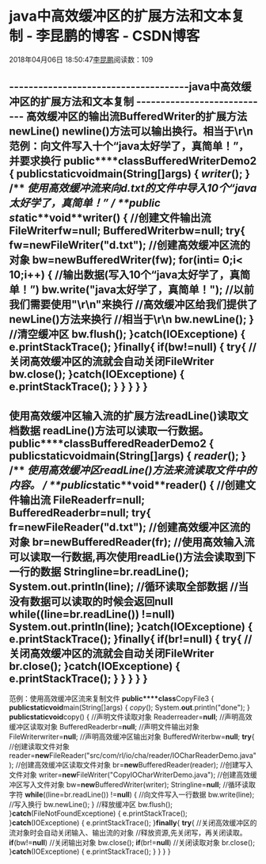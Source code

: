 
# java中高效缓冲区的扩展方法和文本复制 - 李昆鹏的博客 - CSDN博客


2018年04月06日 18:50:47[李昆鹏](https://me.csdn.net/weixin_41547486)阅读数：109


-------------------------------------java中高效缓冲区的扩展方法和文本复制 ----------------------------
高效缓冲区的输出流BufferedWriter的扩展方法newLine()
newline()方法可以输出换行。相当于\r\n
范例：向文件写入十个“java太好学了，真简单！”，并要求换行
**public****class**BufferedWriterDemo2 {
**public****static****void**main(String[]args) {
*writer*();
}
/**
*使用高效缓冲流来向d.txt的文件中导入10个“java太好学了，真简单！”
*/
**public st****atic****void**writer() {
//创建文件输出流
FileWriterfw=**null**;
BufferedWriterbw=**null**;
**try**{
fw=**new**FileWriter("d.txt");
//创建高效缓冲区流的对象
bw=**new**BufferedWriter(fw);
**for**(**int**i= 0;i< 10;i++) {
//输出数据(写入10个“java太好学了，真简单！”)
bw.write("java太好学了，真简单！");
//以前我们需要使用"\r\n"来换行
//高效缓冲区给我们提供了newLine()方法来换行
//相当于\r\n
bw.newLine();
}
//清空缓冲区
bw.flush();
}**catch**(IOExceptione) {
e.printStackTrace();
}**finally**{
**if**(bw!=**null**) {
**try**{
//关闭高效缓冲区的流就会自动关闭FileWriter
bw.close();
}**catch**(IOExceptione) {
e.printStackTrace();
}
}
}
}
}
----------------------------------------------------
使用高效缓冲区输入流的扩展方法readLine()读取文档数据
readLine()方法可以读取一行数据。
**public****class**BufferedReaderDemo2 {
**public****static****void**main(String[]args) {
*reader*();
}
/**
*使用高效缓冲区readLine()方法来流读取文件中的内容。
*/
**public****static****void**reader() {
//创建文件输出流
FileReaderfr=**null**;
BufferedReaderbr=**null**;
**try**{
fr=**new**FileReader("d.txt");
//创建高效缓冲区流的对象
br=**new**BufferedReader(fr);
//使用高效输入流可以读取一行数据,再次使用readLie()方法会读取到下一行的数据
Stringline=br.readLine();
System.**out**.println(line);
//循环读取全部数据
//当没有数据可以读取的时候会返回null
**while**((line=br.readLine()) !=**null**)
System.**out**.println(line);
}**catch**(IOExceptione) {
e.printStackTrace();
}**finally**{
**if**(br!=**null**) {
**try**{
//关闭高效缓冲区的流就会自动关闭FileWriter
br.close();
}**catch**(IOExceptione) {
e.printStackTrace();
}
}
}
}
}
---------------------------------------------------------
范例：使用高效缓冲区流来复制文件
**public****class**CopyFile3 {
**public****static****void**main(String[]args) {
*copy*();
System.**out**.println("done");
}
**public****static****void**copy() {
//声明文件读取对象
Readerreader=**null**;
//声明高效缓冲区读取对象
BufferedReaderbr=**null**;
//声明文件输出对象
FileWriterwriter=**null**;
//声明高效缓冲区输出对象
BufferedWriterbw=**null**;
**try**{
//创建读取文件对象
reader=**new**FileReader("src/com/rl/io/cha/reader/IOCharReaderDemo.java");
//创建高效缓冲区读取文件对象
br=**new**BufferedReader(reader);
//创建写入文件对象
writer=**new**FileWriter("CopyIOCharWriterDemo.java");
//创建高效缓冲区写入文件对象
bw=**new**BufferedWriter(writer);
Stringline=**null**;
//循环读取字符
**while**((line=br.readLine()) !=**null**) {
//向文件写入一行数据
bw.write(line);
//写入换行
bw.newLine();
}
//释放缓冲区
bw.flush();
}**catch**(FileNotFoundExceptione) {
e.printStackTrace();
}**catch**(IOExceptione) {
e.printStackTrace();
}**finally**{
**try**{
//关闭高效缓冲区的流对象时会自动关闭输入、输出流的对象
//释放资源,先关闭写，再关闭读取。
**if**(bw!=**null**)
//关闭输出对象
bw.close();
**if**(br!=**null**)
//关闭读取对象
br.close();
}**catch**(IOExceptione) {
e.printStackTrace();
}
}
}
}


